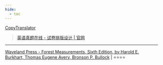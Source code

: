 ```yaml
---
hide:
  - toc
---
```


[CopyTranslator](https://copytranslator.github.io/)

> [英语真题在线 - 试卷排版设计 | 官网](https://zhenti.burningvocabulary.cn/)

------

[Waveland Press - Forest Measurements, Sixth Edition, by Harold E. Burkhart, Thomas Eugene Avery, Bronson P. Bullock](https://waveland.com/browse.php?t=668) | ⭐⭐⭐⭐